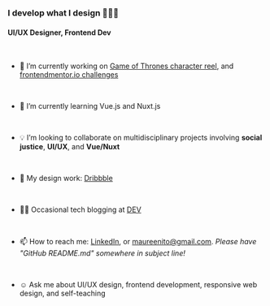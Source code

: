<!--
**maureento8888/maureento8888** is a ✨ _special_ ✨ repository because its `README.md` (this file) appears on your GitHub profile. -->

### I develop what I design 👩🏻‍💻

<h4>UI/UX Designer, Frontend Dev</h4>
<br>
<ul>
  
  <li>
    <p>🔭 I’m currently working on <a href="https://github.com/maureento8888/got-reel.git" target="_blank" rel="noopener noreferral">Game of Thrones character reel</a>, and <a href="https://github.com/maureento8888/Frontend-Mentor-Challenges.git" target="_blank" rel="https://github.com/maureento8888/Frontend-Mentor-Challenges.git">frontendmentor.io challenges</a></p>
  </li>
  
  <br>
  
  <li>
    <p>🌱 I’m currently learning Vue.js and Nuxt.js</p>
  </li>
  
  <br>
  
  <li>
    <p>💡 I’m looking to collaborate on multidisciplinary projects involving <strong>social justice</strong>, <strong>UI/UX</strong>, and <strong>Vue/Nuxt</strong></p>
  </li>
  
  <br>
  
  <li>
    <p>🏀 My design work: <a href="https://dribbble.com/maureen_to" target="_blank" rel="noopener noreferral" alt="Dribbble">Dribbble</a></p>
  </li>
  
  <br>
  
  <li>
    <p>✍🏼 Occasional tech blogging at <a href="https://dev.to/maureento8888" target="_blank" rel="noopener noreferral" alt="dev.to">DEV</a></p>
  </li>
  
  <br>
  
  <li>
    <p>📫 How to reach me: <a href="https://www.linkedin.com/in/maureento" target="_blank" rel="noopener noreferral" alt="LinkedIn">LinkedIn</a>, or <a href="mailto:maureenito@gmail.com" target="_blank" rel="noopener noreferral">maureenito@gmail.com</a>. <em>Please have "GitHub README.md" somewhere in subject line!</em></p>
  </li>
  
  <br>
  
  <li>
    <p>☺️ Ask me about UI/UX design, frontend development, responsive web design, and self-teaching</p>
  </li>
  
</ul>
